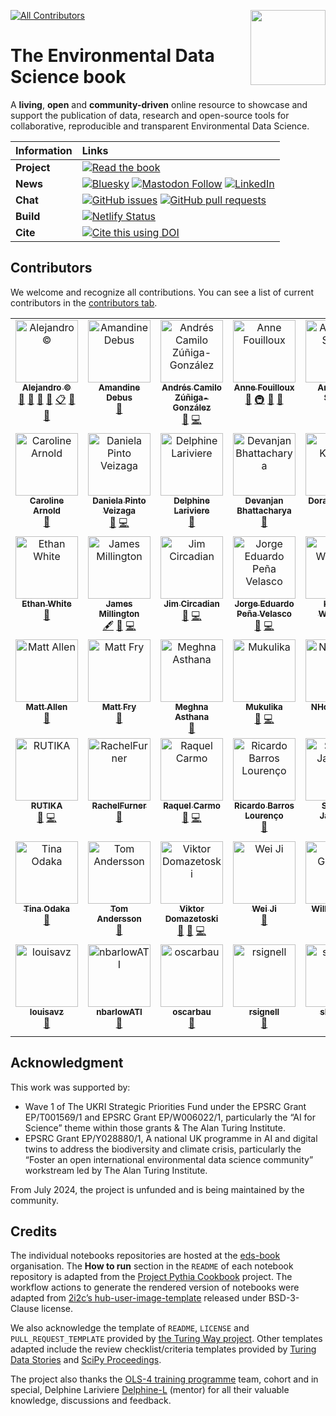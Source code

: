 <img src="book/_static/edsbook_logo-black.png" width="120" align="Right" /></a>

<!-- ALL-CONTRIBUTORS-BADGE:START - Do not remove or modify this section -->
[![All Contributors](https://img.shields.io/badge/all_contributors-49-orange.svg?style=flat-square)](#contributors-)
<!-- ALL-CONTRIBUTORS-BADGE:END -->

# The Environmental Data Science book

A **living**, **open** and **community-driven** online resource to showcase and support the publication of data, research and open-source tools for collaborative, reproducible and transparent Environmental Data Science.

| Information | Links                                                                                                                                                                                                                                                                                                                                                                                                                                                                                                     |
| :--- |:----------------------------------------------------------------------------------------------------------------------------------------------------------------------------------------------------------------------------------------------------------------------------------------------------------------------------------------------------------------------------------------------------------------------------------------------------------------------------------------------------------|
| **Project** | [![Read the book](https://img.shields.io/badge/read-the%20book-blue.svg)](https://edsbook.org)                                                                                                                                                                                                                                                                                                                                                                                                            |
| **News** | [![Bluesky](https://img.shields.io/static/v1.svg?label=Bluesky&message=@eds-book&logo=bluesky&style=flat&color=blue)](https://bsky.app/profile/eds-book.bsky.social) [![Mastodon Follow](https://img.shields.io/mastodon/follow/111501755257678389?domain=https%3A%2F%2Ffosstodon.org&style=social)](https://fosstodon.org/@eds_book)   [![LinkedIn](https://img.shields.io/static/v1.svg?label=LinkedIn&message=@edsbook&logo=linkedin&style=flat&color=blue)](https://www.linkedin.com/company/edsbook) |
| **Chat** | [![GitHub issues](https://img.shields.io/github/issues/eds-book/eds-book)](https://github.com/eds-book/eds-book/issues) [![GitHub pull requests](https://img.shields.io/github/issues-pr/eds-book/eds-book)](https://github.com/eds-book/eds-book/pulls)                                                                                                                                                                                                                    |
| **Build** | [![Netlify Status](https://api.netlify.com/api/v1/badges/42296a4e-b896-4253-8910-f17cd137e842/deploy-status)](https://app.netlify.com/sites/the-environmental-ds-book/deploys)                                                                                                                                                           |
| **Cite** | [![Cite this using DOI](https://zenodo.org/badge/374708612.svg)](https://zenodo.org/badge/latestdoi/374708612)                                                                                                                                                                                                                                                                                                                                                                                            |

## Contributors

We welcome and recognize all contributions. You can see a list of current contributors in the [contributors tab](https://github.com/eds-book/eds-book/graphs/contributors).
<!-- ALL-CONTRIBUTORS-LIST:START - Do not remove or modify this section -->
<!-- prettier-ignore-start -->
<!-- markdownlint-disable -->
<table>
  <tbody>
    <tr>
      <td align="center" valign="top" width="14.28%"><a href="https://github.com/acocac"><img src="https://avatars.githubusercontent.com/u/13321552?v=4?s=100" width="100px;" alt="Alejandro ©"/><br /><sub><b>Alejandro ©</b></sub></a><br /><a href="https://github.com/eds-book/eds-book/commits?author=acocac" title="Documentation">📖</a> <a href="https://github.com/eds-book/eds-book/pulls?q=is%3Apr+reviewed-by%3Aacocac" title="Reviewed Pull Requests">👀</a> <a href="#maintenance-acocac" title="Maintenance">🚧</a> <a href="#projectManagement-acocac" title="Project Management">📆</a> <a href="#eventOrganizing-acocac" title="Event Organizing">📋</a> <a href="#question-acocac" title="Answering Questions">💬</a> <a href="#talk-acocac" title="Talks">📢</a></td>
      <td align="center" valign="top" width="14.28%"><a href="https://github.com/aedebus"><img src="https://avatars.githubusercontent.com/u/92375762?v=4?s=100" width="100px;" alt="Amandine Debus"/><br /><sub><b>Amandine Debus</b></sub></a><br /><a href="https://github.com/eds-book/eds-book/pulls?q=is%3Apr+reviewed-by%3Aaedebus" title="Reviewed Pull Requests">👀</a></td>
      <td align="center" valign="top" width="14.28%"><a href="https://ancazugo.github.io"><img src="https://avatars.githubusercontent.com/u/33363093?v=4?s=100" width="100px;" alt="Andrés Camilo Zúñiga-González"/><br /><sub><b>Andrés Camilo Zúñiga-González</b></sub></a><br /><a href="#blog-ancazugo" title="Blogposts">📝</a> <a href="https://github.com/eds-book/eds-book/commits?author=ancazugo" title="Code">💻</a></td>
      <td align="center" valign="top" width="14.28%"><a href="http://www.mn.uio.no/geo/english/people/adm/annefou/"><img src="https://avatars.githubusercontent.com/u/8168508?v=4?s=100" width="100px;" alt="Anne Fouilloux"/><br /><sub><b>Anne Fouilloux</b></sub></a><br /><a href="#ideas-annefou" title="Ideas, Planning, & Feedback">🤔</a> <a href="#infra-annefou" title="Infrastructure (Hosting, Build-Tools, etc)">🚇</a> <a href="#maintenance-annefou" title="Maintenance">🚧</a> <a href="https://github.com/eds-book/eds-book/pulls?q=is%3Apr+reviewed-by%3Aannefou" title="Reviewed Pull Requests">👀</a></td>
      <td align="center" valign="top" width="14.28%"><a href="http://www.aleesteele.com"><img src="https://avatars.githubusercontent.com/u/18509789?v=4?s=100" width="100px;" alt="Anne Lee Steele"/><br /><sub><b>Anne Lee Steele</b></sub></a><br /><a href="#ideas-aleesteele" title="Ideas, Planning, & Feedback">🤔</a></td>
      <td align="center" valign="top" width="14.28%"><a href="https://github.com/bnubald"><img src="https://avatars.githubusercontent.com/u/55503826?v=4?s=100" width="100px;" alt="Bryn N. Ubald"/><br /><sub><b>Bryn N. Ubald</b></sub></a><br /><a href="https://github.com/eds-book/eds-book/commits?author=bnubald" title="Tests">⚠️</a> <a href="#blog-bnubald" title="Blogposts">📝</a> <a href="https://github.com/eds-book/eds-book/commits?author=bnubald" title="Code">💻</a></td>
      <td align="center" valign="top" width="14.28%"><a href="http://www.appel.co.uk"><img src="https://avatars.githubusercontent.com/u/16980052?v=4?s=100" width="100px;" alt="Cam Appel"/><br /><sub><b>Cam Appel</b></sub></a><br /><a href="#blog-camappel" title="Blogposts">📝</a> <a href="https://github.com/eds-book/eds-book/commits?author=camappel" title="Code">💻</a></td>
    </tr>
    <tr>
      <td align="center" valign="top" width="14.28%"><a href="https://github.com/crlna16"><img src="https://avatars.githubusercontent.com/u/87019747?v=4?s=100" width="100px;" alt="Caroline Arnold"/><br /><sub><b>Caroline Arnold</b></sub></a><br /><a href="https://github.com/eds-book/eds-book/pulls?q=is%3Apr+reviewed-by%3Acrlna16" title="Reviewed Pull Requests">👀</a></td>
      <td align="center" valign="top" width="14.28%"><a href="https://gitlab.com/dapivei"><img src="https://avatars.githubusercontent.com/u/30577740?v=4?s=100" width="100px;" alt="Daniela Pinto Veizaga"/><br /><sub><b>Daniela Pinto Veizaga</b></sub></a><br /><a href="#blog-dapivei" title="Blogposts">📝</a> <a href="https://github.com/eds-book/eds-book/commits?author=dapivei" title="Code">💻</a></td>
      <td align="center" valign="top" width="14.28%"><a href="https://github.com/Delphine-L"><img src="https://avatars.githubusercontent.com/u/11195061?v=4?s=100" width="100px;" alt="Delphine Lariviere"/><br /><sub><b>Delphine Lariviere</b></sub></a><br /><a href="#ideas-Delphine-L" title="Ideas, Planning, & Feedback">🤔</a></td>
      <td align="center" valign="top" width="14.28%"><a href="https://sites.google.com/site/bhattacharyadevanjan/home"><img src="https://avatars.githubusercontent.com/u/66441551?v=4?s=100" width="100px;" alt="Devanjan Bhattacharya"/><br /><sub><b>Devanjan Bhattacharya</b></sub></a><br /><a href="https://github.com/eds-book/eds-book/pulls?q=is%3Apr+reviewed-by%3Adbhatedin" title="Reviewed Pull Requests">👀</a></td>
      <td align="center" valign="top" width="14.28%"><a href="https://github.com/dorankhamis"><img src="https://avatars.githubusercontent.com/u/6764290?v=4?s=100" width="100px;" alt="Doran Khamis"/><br /><sub><b>Doran Khamis</b></sub></a><br /><a href="https://github.com/eds-book/eds-book/pulls?q=is%3Apr+reviewed-by%3Adorankhamis" title="Reviewed Pull Requests">👀</a></td>
      <td align="center" valign="top" width="14.28%"><a href="http://edchalstrey.com/"><img src="https://avatars.githubusercontent.com/u/5486164?v=4?s=100" width="100px;" alt="Ed Chalstrey"/><br /><sub><b>Ed Chalstrey</b></sub></a><br /><a href="#ideas-edwardchalstrey1" title="Ideas, Planning, & Feedback">🤔</a></td>
      <td align="center" valign="top" width="14.28%"><a href="https://github.com/EstherPlomp"><img src="https://avatars.githubusercontent.com/u/46314469?v=4?s=100" width="100px;" alt="Esther Plomp"/><br /><sub><b>Esther Plomp</b></sub></a><br /><a href="https://github.com/eds-book/eds-book/pulls?q=is%3Apr+reviewed-by%3AEstherPlomp" title="Reviewed Pull Requests">👀</a> <a href="#ideas-EstherPlomp" title="Ideas, Planning, & Feedback">🤔</a></td>
    </tr>
    <tr>
      <td align="center" valign="top" width="14.28%"><a href="https://www.weecology.org/"><img src="https://avatars.githubusercontent.com/u/744427?v=4?s=100" width="100px;" alt="Ethan White"/><br /><sub><b>Ethan White</b></sub></a><br /><a href="https://github.com/eds-book/eds-book/pulls?q=is%3Apr+reviewed-by%3Aethanwhite" title="Reviewed Pull Requests">👀</a></td>
      <td align="center" valign="top" width="14.28%"><a href="https://landscapemodelling.net"><img src="https://avatars.githubusercontent.com/u/5046372?v=4?s=100" width="100px;" alt="James Millington"/><br /><sub><b>James Millington</b></sub></a><br /><a href="#content-jamesdamillington" title="Content">🖋</a> <a href="#blog-jamesdamillington" title="Blogposts">📝</a> <a href="https://github.com/eds-book/eds-book/commits?author=jamesdamillington" title="Code">💻</a></td>
      <td align="center" valign="top" width="14.28%"><a href="http://inconsistentrecords.co.uk"><img src="https://avatars.githubusercontent.com/u/731727?v=4?s=100" width="100px;" alt="Jim Circadian"/><br /><sub><b>Jim Circadian</b></sub></a><br /><a href="#blog-JimCircadian" title="Blogposts">📝</a> <a href="https://github.com/eds-book/eds-book/commits?author=JimCircadian" title="Code">💻</a></td>
      <td align="center" valign="top" width="14.28%"><a href="https://github.com/jedpe"><img src="https://avatars.githubusercontent.com/u/17885931?v=4?s=100" width="100px;" alt="Jorge Eduardo Peña Velasco"/><br /><sub><b>Jorge Eduardo Peña Velasco</b></sub></a><br /><a href="#blog-jedpe" title="Blogposts">📝</a> <a href="https://github.com/eds-book/eds-book/commits?author=jedpe" title="Code">💻</a></td>
      <td align="center" valign="top" width="14.28%"><a href="https://whitakerlab.github.io"><img src="https://avatars.githubusercontent.com/u/3626306?v=4?s=100" width="100px;" alt="Kirstie Whitaker"/><br /><sub><b>Kirstie Whitaker</b></sub></a><br /><a href="#ideas-KirstieJane" title="Ideas, Planning, & Feedback">🤔</a></td>
      <td align="center" valign="top" width="14.28%"><a href="https://thinkswhat.github.io"><img src="https://avatars.githubusercontent.com/u/113912876?v=4?s=100" width="100px;" alt="Lucky J. YANG"/><br /><sub><b>Lucky J. YANG</b></sub></a><br /><a href="#blog-thinkswhat" title="Blogposts">📝</a> <a href="https://github.com/eds-book/eds-book/commits?author=thinkswhat" title="Code">💻</a></td>
      <td align="center" valign="top" width="14.28%"><a href="http://malvikasharan.github.io/"><img src="https://avatars.githubusercontent.com/u/5370471?v=4?s=100" width="100px;" alt="Malvika Sharan"/><br /><sub><b>Malvika Sharan</b></sub></a><br /><a href="#ideas-malvikasharan" title="Ideas, Planning, & Feedback">🤔</a></td>
    </tr>
    <tr>
      <td align="center" valign="top" width="14.28%"><a href="https://github.com/mja2106"><img src="https://avatars.githubusercontent.com/u/33626681?v=4?s=100" width="100px;" alt="Matt Allen"/><br /><sub><b>Matt Allen</b></sub></a><br /><a href="https://github.com/eds-book/eds-book/pulls?q=is%3Apr+reviewed-by%3Amja2106" title="Reviewed Pull Requests">👀</a></td>
      <td align="center" valign="top" width="14.28%"><a href="https://github.com/mattfry-ceh"><img src="https://avatars.githubusercontent.com/u/12858205?v=4?s=100" width="100px;" alt="Matt Fry"/><br /><sub><b>Matt Fry</b></sub></a><br /><a href="https://github.com/eds-book/eds-book/pulls?q=is%3Apr+reviewed-by%3Amattfry-ceh" title="Reviewed Pull Requests">👀</a></td>
      <td align="center" valign="top" width="14.28%"><a href="https://github.com/asthanameghna"><img src="https://avatars.githubusercontent.com/u/34877328?v=4?s=100" width="100px;" alt="Meghna Asthana"/><br /><sub><b>Meghna Asthana</b></sub></a><br /><a href="https://github.com/eds-book/eds-book/pulls?q=is%3Apr+reviewed-by%3Aasthanameghna" title="Reviewed Pull Requests">👀</a></td>
      <td align="center" valign="top" width="14.28%"><a href="https://mukulikapahari.medium.com"><img src="https://avatars.githubusercontent.com/u/60316606?v=4?s=100" width="100px;" alt="Mukulika"/><br /><sub><b>Mukulika</b></sub></a><br /><a href="#blog-Mukulikaa" title="Blogposts">📝</a> <a href="https://github.com/eds-book/eds-book/commits?author=Mukulikaa" title="Code">💻</a></td>
      <td align="center" valign="top" width="14.28%"><a href="https://github.com/NHomer-Edi"><img src="https://avatars.githubusercontent.com/u/73164641?v=4?s=100" width="100px;" alt="NHomer-Edi"/><br /><sub><b>NHomer-Edi</b></sub></a><br /><a href="#content-NHomer-Edi" title="Content">🖋</a> <a href="https://github.com/eds-book/eds-book/pulls?q=is%3Apr+reviewed-by%3ANHomer-Edi" title="Reviewed Pull Requests">👀</a></td>
      <td align="center" valign="top" width="14.28%"><a href="https://github.com/SkirOwen"><img src="https://avatars.githubusercontent.com/u/8680744?v=4?s=100" width="100px;" alt="Owen Allemang"/><br /><sub><b>Owen Allemang</b></sub></a><br /><a href="#blog-SkirOwen" title="Blogposts">📝</a> <a href="https://github.com/eds-book/eds-book/commits?author=SkirOwen" title="Code">💻</a></td>
      <td align="center" valign="top" width="14.28%"><a href="https://github.com/polpel"><img src="https://avatars.githubusercontent.com/u/56694450?v=4?s=100" width="100px;" alt="Paolo Pelucchi"/><br /><sub><b>Paolo Pelucchi</b></sub></a><br /><a href="https://github.com/eds-book/eds-book/pulls?q=is%3Apr+reviewed-by%3Apolpel" title="Reviewed Pull Requests">👀</a></td>
    </tr>
    <tr>
      <td align="center" valign="top" width="14.28%"><a href="https://github.com/Rutika-16"><img src="https://avatars.githubusercontent.com/u/121792213?v=4?s=100" width="100px;" alt="RUTIKA"/><br /><sub><b>RUTIKA</b></sub></a><br /><a href="#blog-Rutika-16" title="Blogposts">📝</a> <a href="https://github.com/eds-book/eds-book/commits?author=Rutika-16" title="Code">💻</a></td>
      <td align="center" valign="top" width="14.28%"><a href="https://github.com/RachelFurner"><img src="https://avatars.githubusercontent.com/u/47982456?v=4?s=100" width="100px;" alt="RachelFurner"/><br /><sub><b>RachelFurner</b></sub></a><br /><a href="https://github.com/eds-book/eds-book/pulls?q=is%3Apr+reviewed-by%3ARachelFurner" title="Reviewed Pull Requests">👀</a></td>
      <td align="center" valign="top" width="14.28%"><a href="https://github.com/raquelcarmo"><img src="https://avatars.githubusercontent.com/u/30031382?v=4?s=100" width="100px;" alt="Raquel Carmo"/><br /><sub><b>Raquel Carmo</b></sub></a><br /><a href="#blog-raquelcarmo" title="Blogposts">📝</a> <a href="https://github.com/eds-book/eds-book/commits?author=raquelcarmo" title="Code">💻</a></td>
      <td align="center" valign="top" width="14.28%"><a href="http://about.me/ricardobarroslourenco"><img src="https://avatars.githubusercontent.com/u/7102375?v=4?s=100" width="100px;" alt="Ricardo Barros Lourenço"/><br /><sub><b>Ricardo Barros Lourenço</b></sub></a><br /><a href="https://github.com/eds-book/eds-book/pulls?q=is%3Apr+reviewed-by%3Aricardobarroslourenco" title="Reviewed Pull Requests">👀</a></td>
      <td align="center" valign="top" width="14.28%"><a href="https://github.com/samueljackson92"><img src="https://avatars.githubusercontent.com/u/2487781?v=4?s=100" width="100px;" alt="Samuel Jackson"/><br /><sub><b>Samuel Jackson</b></sub></a><br /><a href="#blog-samueljackson92" title="Blogposts">📝</a> <a href="https://github.com/eds-book/eds-book/commits?author=samueljackson92" title="Code">💻</a></td>
      <td align="center" valign="top" width="14.28%"><a href="https://sgibson91.github.io/"><img src="https://avatars.githubusercontent.com/u/44771837?v=4?s=100" width="100px;" alt="Sarah Gibson"/><br /><sub><b>Sarah Gibson</b></sub></a><br /><a href="#ideas-sgibson91" title="Ideas, Planning, & Feedback">🤔</a></td>
      <td align="center" valign="top" width="14.28%"><a href="https://scotthosking.com"><img src="https://avatars.githubusercontent.com/u/10783052?v=4?s=100" width="100px;" alt="Scott Hosking"/><br /><sub><b>Scott Hosking</b></sub></a><br /><a href="#ideas-scotthosking" title="Ideas, Planning, & Feedback">🤔</a></td>
    </tr>
    <tr>
      <td align="center" valign="top" width="14.28%"><a href="https://github.com/tinaok"><img src="https://avatars.githubusercontent.com/u/46813815?v=4?s=100" width="100px;" alt="Tina Odaka"/><br /><sub><b>Tina Odaka</b></sub></a><br /><a href="https://github.com/eds-book/eds-book/pulls?q=is%3Apr+reviewed-by%3Atinaok" title="Reviewed Pull Requests">👀</a></td>
      <td align="center" valign="top" width="14.28%"><a href="https://www.bas.ac.uk/profile/tomand"><img src="https://avatars.githubusercontent.com/u/26459412?v=4?s=100" width="100px;" alt="Tom Andersson"/><br /><sub><b>Tom Andersson</b></sub></a><br /><a href="https://github.com/eds-book/eds-book/pulls?q=is%3Apr+reviewed-by%3Atom-andersson" title="Reviewed Pull Requests">👀</a></td>
      <td align="center" valign="top" width="14.28%"><a href="https://github.com/ViktorDomazetoski"><img src="https://avatars.githubusercontent.com/u/101590116?v=4?s=100" width="100px;" alt="Viktor Domazetoski"/><br /><sub><b>Viktor Domazetoski</b></sub></a><br /><a href="https://github.com/eds-book/eds-book/issues?q=author%3AViktorDomazetoski" title="Bug reports">🐛</a> <a href="#blog-ViktorDomazetoski" title="Blogposts">📝</a> <a href="https://github.com/eds-book/eds-book/commits?author=ViktorDomazetoski" title="Code">💻</a></td>
      <td align="center" valign="top" width="14.28%"><a href="https://weiji14.xyz"><img src="https://avatars.githubusercontent.com/u/23487320?v=4?s=100" width="100px;" alt="Wei Ji"/><br /><sub><b>Wei Ji</b></sub></a><br /><a href="https://github.com/eds-book/eds-book/pulls?q=is%3Apr+reviewed-by%3Aweiji14" title="Reviewed Pull Requests">👀</a></td>
      <td align="center" valign="top" width="14.28%"><a href="https://github.com/William-gregory"><img src="https://avatars.githubusercontent.com/u/37665577?v=4?s=100" width="100px;" alt="Will Gregory"/><br /><sub><b>Will Gregory</b></sub></a><br /><a href="https://github.com/eds-book/eds-book/pulls?q=is%3Apr+reviewed-by%3AWilliam-gregory" title="Reviewed Pull Requests">👀</a></td>
      <td align="center" valign="top" width="14.28%"><a href="https://github.com/garimamalhotra"><img src="https://avatars.githubusercontent.com/u/7003802?v=4?s=100" width="100px;" alt="garimamalhotra"/><br /><sub><b>garimamalhotra</b></sub></a><br /><a href="#blog-garimamalhotra" title="Blogposts">📝</a> <a href="https://github.com/eds-book/eds-book/commits?author=garimamalhotra" title="Code">💻</a></td>
      <td align="center" valign="top" width="14.28%"><a href="https://github.com/jmifdal"><img src="https://avatars.githubusercontent.com/u/15648611?v=4?s=100" width="100px;" alt="jmifdal"/><br /><sub><b>jmifdal</b></sub></a><br /><a href="#blog-jmifdal" title="Blogposts">📝</a> <a href="https://github.com/eds-book/eds-book/commits?author=jmifdal" title="Code">💻</a></td>
    </tr>
    <tr>
      <td align="center" valign="top" width="14.28%"><a href="https://github.com/louisavz"><img src="https://avatars.githubusercontent.com/u/63079440?v=4?s=100" width="100px;" alt="louisavz"/><br /><sub><b>louisavz</b></sub></a><br /><a href="https://github.com/eds-book/eds-book/pulls?q=is%3Apr+reviewed-by%3Alouisavz" title="Reviewed Pull Requests">👀</a></td>
      <td align="center" valign="top" width="14.28%"><a href="https://github.com/nbarlowATI"><img src="https://avatars.githubusercontent.com/u/33832774?v=4?s=100" width="100px;" alt="nbarlowATI"/><br /><sub><b>nbarlowATI</b></sub></a><br /><a href="https://github.com/eds-book/eds-book/pulls?q=is%3Apr+reviewed-by%3AnbarlowATI" title="Reviewed Pull Requests">👀</a></td>
      <td align="center" valign="top" width="14.28%"><a href="https://github.com/oscarbau"><img src="https://avatars.githubusercontent.com/u/41731874?v=4?s=100" width="100px;" alt="oscarbau"/><br /><sub><b>oscarbau</b></sub></a><br /><a href="https://github.com/eds-book/eds-book/pulls?q=is%3Apr+reviewed-by%3Aoscarbau" title="Reviewed Pull Requests">👀</a></td>
      <td align="center" valign="top" width="14.28%"><a href="https://github.com/rsignell"><img src="https://avatars.githubusercontent.com/u/125569335?v=4?s=100" width="100px;" alt="rsignell"/><br /><sub><b>rsignell</b></sub></a><br /><a href="https://github.com/eds-book/eds-book/issues?q=author%3Arsignell" title="Bug reports">🐛</a></td>
      <td align="center" valign="top" width="14.28%"><a href="https://github.com/shmh40"><img src="https://avatars.githubusercontent.com/u/56727418?v=4?s=100" width="100px;" alt="shmh40"/><br /><sub><b>shmh40</b></sub></a><br /><a href="#blog-shmh40" title="Blogposts">📝</a> <a href="https://github.com/eds-book/eds-book/commits?author=shmh40" title="Code">💻</a></td>
      <td align="center" valign="top" width="14.28%"><a href="https://github.com/svadams"><img src="https://avatars.githubusercontent.com/u/8512966?v=4?s=100" width="100px;" alt="svadams"/><br /><sub><b>svadams</b></sub></a><br /><a href="#blog-svadams" title="Blogposts">📝</a> <a href="https://github.com/eds-book/eds-book/commits?author=svadams" title="Code">💻</a></td>
      <td align="center" valign="top" width="14.28%"><a href="https://github.com/timo0thy"><img src="https://avatars.githubusercontent.com/u/51698422?v=4?s=100" width="100px;" alt="timo0thy"/><br /><sub><b>timo0thy</b></sub></a><br /><a href="#content-timo0thy" title="Content">🖋</a> <a href="#blog-timo0thy" title="Blogposts">📝</a> <a href="https://github.com/eds-book/eds-book/commits?author=timo0thy" title="Code">💻</a></td>
    </tr>
  </tbody>
</table>

<!-- markdownlint-restore -->
<!-- prettier-ignore-end -->

<!-- ALL-CONTRIBUTORS-LIST:END -->

## Acknowledgment 

This work was supported by: 
* Wave 1 of The UKRI Strategic Priorities Fund under the EPSRC Grant EP/T001569/1 and EPSRC Grant EP/W006022/1, particularly the “AI for Science” theme within those grants & The Alan Turing Institute.
* EPSRC Grant EP/Y028880/1, A national UK programme in AI and digital twins to address the biodiversity and climate crisis, particularly the “Foster an open international environmental data science community” workstream led by The Alan Turing Institute. 

From July 2024, the project is unfunded and is being maintained by the community.

## Credits

The individual notebooks repositories are hosted at the [eds-book](https://github.com/eds-book) organisation. 
The **How to run** section in the `README` of each notebook repository is adapted from the [Project Pythia Cookbook](https://cookbooks.projectpythia.org/) project. 
The workflow actions to generate the rendered version of notebooks were adapted from [2i2c’s hub-user-image-template](https://github.com/2i2c-org/hub-user-image-template) released under BSD-3-Clause license.    

We also acknowledge the template of `README`, `LICENSE` and `PULL_REQUEST_TEMPLATE` provided by [the Turing Way project](https://github.com/alan-turing-institute/the-turing-way). 
Other templates adapted include the review checklist/criteria templates provided by [Turing Data Stories](https://github.com/alan-turing-institute/TuringDataStories/blob/main/.github/ISSUE_TEMPLATE/review_template.md) and [SciPy Proceedings](https://github.com/scipy-conference/scipy_proceedings/blob/632099a7e62d192a5d66156dc70547fd9f35cb81/review_criteria.md).

The project also thanks the [OLS-4 training programme](https://openlifesci.org/ols-4/projects-participants/) team, cohort and in special, Delphine Lariviere [Delphine-L](https://github.com/Delphine-L) (mentor) for all their valuable knowledge, discussions and feedback.